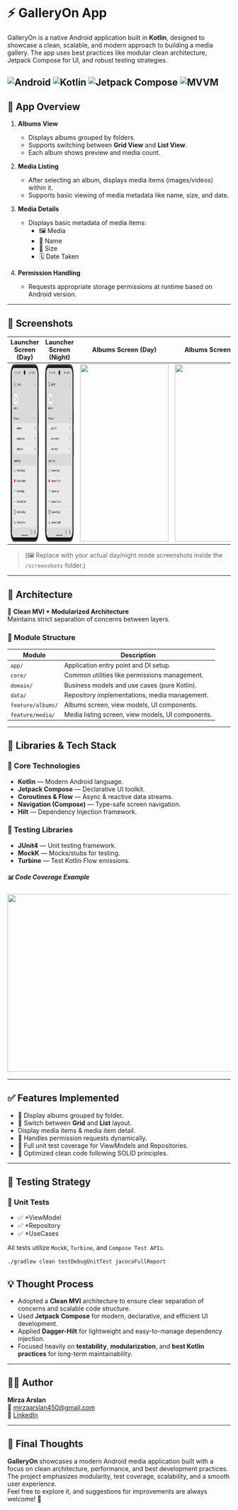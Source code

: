 # ⚡ GalleryOn App

GalleryOn is a native Android application built in **Kotlin**, designed to showcase a clean, scalable, and modern approach to building a media gallery. The app uses best practices like modular clean architecture, Jetpack Compose for UI, and robust testing strategies.

![Android](https://img.shields.io/badge/Platform-Android-brightgreen?logo=android)
![Kotlin](https://img.shields.io/badge/Language-Kotlin-purple?logo=kotlin)
![Jetpack Compose](https://img.shields.io/badge/UI-Jetpack%20Compose-blue?logo=jetpackcompose)
![MVVM](https://img.shields.io/badge/Architecture-MVVM-orange)
---

## 📝 App Overview

1.  **Albums View**
    * Displays albums grouped by folders.
    * Supports switching between **Grid View** and **List View**.
    * Each album shows preview and media count.

2.  **Media Listing**
    * After selecting an album, displays media items (images/videos) within it.
    * Supports basic viewing of media metadata like name, size, and date.

3.  **Media Details**
    * Displays basic metadata of media items:
      * 🖼️ Media
      * 📄 Name
      * 📏 Size
      * 🗓️ Date Taken

4.  **Permission Handling**
    * Requests appropriate storage permissions at runtime based on Android version.

---

## 📸 Screenshots

|                       Launcher Screen (Day)                        | Launcher Screen (Night) | Albums Screen (Day) | Albums Screen (Night) | Media List Screen (Day) | Media List Screen (Night) | Media Detail Screen (Day) | Media Detail Screen (Night) |
|:------------------------------------------------------------------:|:-----------------------:|:-------------------:|:---------------------:|:-----------------------:|:-------------------------:|:-------------------------:|:---------------------------:|
| <img src="screenshots/day/launcher.png" width="200" height="400"/> | <img src="screenshots/day/launcher.png" width="200" height="400"/> | <img src="screenshots/albums_day.png" width="200" height="400"/> | <img src="screenshots/albums_night.png" width="200" height="400"/> | <img src="screenshots/media_list_day.png" width="200" height="400"/> | <img src="screenshots/media_list_night.png" width="200" height="400"/> | <img src="screenshots/media_detail_day.png" width="200" height="400"/> | <img src="screenshots/media_detail_night.png" width="200" height="400"/> |

> (🖼️ Replace with your actual day/night mode screenshots inside the `/screenshots` folder.)

---


## 🧠 Architecture

🧱 **Clean MVI + Modularized Architecture**  
Maintains strict separation of concerns between layers.

### 📁 Module Structure

| Module       | Description                                              |
|-------------------------|----------------------------------------------------------|
| `app/`                  | Application entry point and DI setup.                   |
| `core/`                 | Common utilities like permissions management.           |
| `domain/`               | Business models and use cases (pure Kotlin).            |
| `data/`                 | Repository implementations, media management.           |
| `feature/albums/`       | Albums screen, view models, UI components.               |
| `feature/media/`        | Media listing screen, view models, UI components.        |

---

## 🚀 Libraries & Tech Stack

### 🧰 Core Technologies

- **Kotlin** — Modern Android language.
- **Jetpack Compose** — Declarative UI toolkit.
- **Coroutines & Flow** — Async & reactive data streams.
- **Navigation (Compose)** — Type-safe screen navigation.
- **Hilt** — Dependency Injection framework.

### 🧪 Testing Libraries

- **JUnit4** — Unit testing framework.
- **MockK** — Mocks/stubs for testing.
- **Turbine** — Test Kotlin Flow emissions.

##### 📊 Code Coverage Example

<img src="screenshots/code_coverage.png" width="800" height="400" />

---

## ✅ Features Implemented

* 📁 Display albums grouped by folder.
* 🔄 Switch between **Grid** and **List** layout.
* Display media items & media item detail.
* 🔐 Handles permission requests dynamically.
* 🧪 Full unit test coverage for ViewModels and Repositories.
* 🧹 Optimized clean code following SOLID principles.

---

## 🧪 Testing Strategy

### 🧷 Unit Tests

- ✅ *ViewModel
- ✅ *Repository
- ✅ *UseCases

All tests utilize `MockK`, `Turbine`, and `Compose Test APIs`.

```bash
./gradlew clean testDebugUnitTest jacocoFullReport
```

## 💡 Thought Process

* Adopted a **Clean MVI** architecture to ensure clear separation of concerns and scalable code structure.
* Used **Jetpack Compose** for modern, declarative, and efficient UI development.
* Applied **Dagger-Hilt** for lightweight and easy-to-manage dependency injection.
* Focused heavily on **testability**, **modularization**, and **best Kotlin practices** for long-term maintainability.

---

## 👨‍💻 Author

**Mirza Arslan**<br>
📧 mirzaarslan450@gmail.com<br>
🔗 [LinkedIn](https://www.linkedin.com/in/mirza-arslan/)

---

## 🧭 Final Thoughts

**GalleryOn** showcases a modern Android media application built with a focus on clean architecture, performance, and best development practices.  
The project emphasizes modularity, test coverage, scalability, and a smooth user experience.  
Feel free to explore it, and suggestions for improvements are always welcome! 🚀



